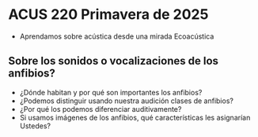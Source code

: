 # ACUS 220 Primavera de 2025

- Aprendamos sobre acústica desde una mirada Ecoacústica

## Sobre los sonidos o vocalizaciones de los anfibios?

- ¿Dónde habitan y por qué son importantes los anfibios?
- ¿Podemos distinguir usando nuestra audición clases de anfibios?
- ¿Por qué los podemos diferenciar auditivamente?
- Si usamos imágenes de los anfibios, qué características les asignarían Ustedes?
